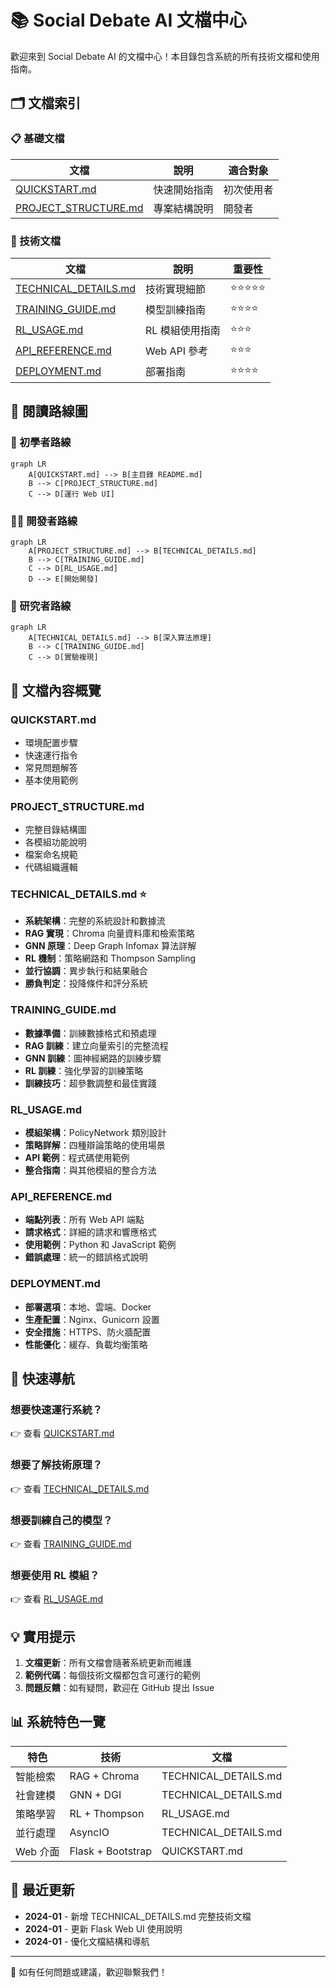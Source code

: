 # 📚 Social Debate AI 文檔中心

歡迎來到 Social Debate AI 的文檔中心！本目錄包含系統的所有技術文檔和使用指南。

## 🗂️ 文檔索引

### 📋 基礎文檔

| 文檔 | 說明 | 適合對象 |
|------|------|----------|
| [QUICKSTART.md](QUICKSTART.md) | 快速開始指南 | 初次使用者 |
| [PROJECT_STRUCTURE.md](PROJECT_STRUCTURE.md) | 專案結構說明 | 開發者 |

### 🔬 技術文檔

| 文檔 | 說明 | 重要性 |
|------|------|--------|
| [TECHNICAL_DETAILS.md](TECHNICAL_DETAILS.md) | 技術實現細節 | ⭐⭐⭐⭐⭐ |
| [TRAINING_GUIDE.md](TRAINING_GUIDE.md) | 模型訓練指南 | ⭐⭐⭐⭐ |
| [RL_USAGE.md](RL_USAGE.md) | RL 模組使用指南 | ⭐⭐⭐ |
| [API_REFERENCE.md](API_REFERENCE.md) | Web API 參考 | ⭐⭐⭐ |
| [DEPLOYMENT.md](DEPLOYMENT.md) | 部署指南 | ⭐⭐⭐⭐ |

## 🎯 閱讀路線圖

### 👶 初學者路線
```mermaid
graph LR
    A[QUICKSTART.md] --> B[主目錄 README.md]
    B --> C[PROJECT_STRUCTURE.md]
    C --> D[運行 Web UI]
```

### 👨‍💻 開發者路線
```mermaid
graph LR
    A[PROJECT_STRUCTURE.md] --> B[TECHNICAL_DETAILS.md]
    B --> C[TRAINING_GUIDE.md]
    C --> D[RL_USAGE.md]
    D --> E[開始開發]
```

### 🔬 研究者路線
```mermaid
graph LR
    A[TECHNICAL_DETAILS.md] --> B[深入算法原理]
    B --> C[TRAINING_GUIDE.md]
    C --> D[實驗複現]
```

## 📖 文檔內容概覽

### QUICKSTART.md
- 環境配置步驟
- 快速運行指令
- 常見問題解答
- 基本使用範例

### PROJECT_STRUCTURE.md
- 完整目錄結構圖
- 各模組功能說明
- 檔案命名規範
- 代碼組織邏輯

### TECHNICAL_DETAILS.md ⭐
- **系統架構**：完整的系統設計和數據流
- **RAG 實現**：Chroma 向量資料庫和檢索策略
- **GNN 原理**：Deep Graph Infomax 算法詳解
- **RL 機制**：策略網路和 Thompson Sampling
- **並行協調**：異步執行和結果融合
- **勝負判定**：投降條件和評分系統

### TRAINING_GUIDE.md
- **數據準備**：訓練數據格式和預處理
- **RAG 訓練**：建立向量索引的完整流程
- **GNN 訓練**：圖神經網路的訓練步驟
- **RL 訓練**：強化學習的訓練策略
- **訓練技巧**：超參數調整和最佳實踐

### RL_USAGE.md
- **模組架構**：PolicyNetwork 類別設計
- **策略詳解**：四種辯論策略的使用場景
- **API 範例**：程式碼使用範例
- **整合指南**：與其他模組的整合方法

### API_REFERENCE.md
- **端點列表**：所有 Web API 端點
- **請求格式**：詳細的請求和響應格式
- **使用範例**：Python 和 JavaScript 範例
- **錯誤處理**：統一的錯誤格式說明

### DEPLOYMENT.md
- **部署選項**：本地、雲端、Docker
- **生產配置**：Nginx、Gunicorn 設置
- **安全措施**：HTTPS、防火牆配置
- **性能優化**：緩存、負載均衡策略

## 🚀 快速導航

### 想要快速運行系統？
👉 查看 [QUICKSTART.md](QUICKSTART.md)

### 想要了解技術原理？
👉 查看 [TECHNICAL_DETAILS.md](TECHNICAL_DETAILS.md)

### 想要訓練自己的模型？
👉 查看 [TRAINING_GUIDE.md](TRAINING_GUIDE.md)

### 想要使用 RL 模組？
👉 查看 [RL_USAGE.md](RL_USAGE.md)

## 💡 實用提示

1. **文檔更新**：所有文檔會隨著系統更新而維護
2. **範例代碼**：每個技術文檔都包含可運行的範例
3. **問題反饋**：如有疑問，歡迎在 GitHub 提出 Issue

## 📊 系統特色一覽

| 特色 | 技術 | 文檔 |
|------|------|------|
| 智能檢索 | RAG + Chroma | TECHNICAL_DETAILS.md |
| 社會建模 | GNN + DGI | TECHNICAL_DETAILS.md |
| 策略學習 | RL + Thompson | RL_USAGE.md |
| 並行處理 | AsyncIO | TECHNICAL_DETAILS.md |
| Web 介面 | Flask + Bootstrap | QUICKSTART.md |

## 🔄 最近更新

- **2024-01** - 新增 TECHNICAL_DETAILS.md 完整技術文檔
- **2024-01** - 更新 Flask Web UI 使用說明
- **2024-01** - 優化文檔結構和導航

---

📧 如有任何問題或建議，歡迎聯繫我們！ 